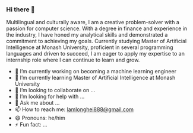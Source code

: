### Hi there 👋

Multilingual and culturally aware, I am a creative problem-solver with a passion for computer science. With a degree in finance and experience in the industry, I have honed my analytical skills and demonstrated a commitment to achieving my goals. Currently studying Master of Artificial Intelligence at Monash University, proficient in several programming languages and driven to succeed, I am eager to apply my expertise to an internship role where I can continue to learn and grow.

- 🔭 I’m currently working on becoming a machine learning engineer
- 🌱 I’m currently learning Master of Artificial Intelligence at Monash University
- 👯 I’m looking to collaborate on ...
- 🤔 I’m looking for help with ...
- 💬 Ask me about ...
- 📫 How to reach me: lamlonghei888@gmail.com
- 😄 Pronouns: he/him
- ⚡ Fun fact: ...

